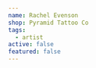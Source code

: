 ```yaml
---
name: Rachel Evenson
shop: Pyramid Tattoo Co
tags:
  - artist
active: false
featured: false
---
```

